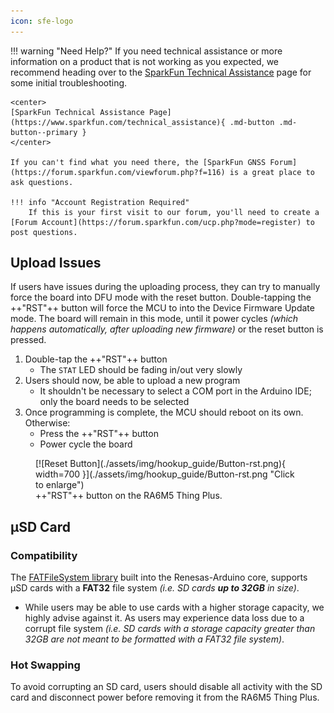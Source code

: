 ```yaml
---
icon: sfe-logo
---
```


!!! warning "Need Help?"
	If you need technical assistance or more information on a product that is not working as you expected, we recommend heading over to the [SparkFun Technical Assistance](https://www.sparkfun.com/technical_assistance) page for some initial troubleshooting.

	<center>
	[SparkFun Technical Assistance Page](https://www.sparkfun.com/technical_assistance){ .md-button .md-button--primary }
	</center>

	If you can't find what you need there, the [SparkFun GNSS Forum](https://forum.sparkfun.com/viewforum.php?f=116) is a great place to ask questions.

	!!! info "Account Registration Required"
		If this is your first visit to our forum, you'll need to create a [Forum Account](https://forum.sparkfun.com/ucp.php?mode=register) to post questions.


## Upload Issues
If users have issues during the uploading process, they can try to manually force the board into DFU mode with the reset button. Double-tapping the ++"RST"++ button will force the MCU to into the Device Firmware Update mode. The board will remain in this mode, until it power cycles *(which happens automatically, after uploading new firmware)* or the reset button is pressed.


<div class="grid" markdown>

<div markdown>

1. Double-tap the ++"RST"++ button
	- The `STAT` LED should be fading in/out very slowly
1. Users should now, be able to upload a new program
	- It shouldn't be necessary to select a COM port in the Arduino IDE; only the board needs to be selected
1. Once programming is complete, the MCU should reboot on its own. Otherwise:
	- Press the ++"RST"++ button
	- Power cycle the board

</div>


<div markdown>

<figure markdown>
[![Reset Button](./assets/img/hookup_guide/Button-rst.png){ width=700 }](./assets/img/hookup_guide/Button-rst.png "Click to enlarge")
<figcaption markdown>++"RST"++ button on the RA6M5 Thing Plus.</figcaption>
</figure>

</div>

</div>



## &micro;SD Card

### Compatibility
The [FATFileSystem library](https://github.com/arduino/ArduinoCore-renesas/tree/main/libraries/FATFilesystem) built into the Renesas-Arduino core, supports &micro;SD cards with a **FAT32** file system *(i.e. SD cards **up to 32GB** in size)*.

- While users may be able to use cards with a higher storage capacity, we highly advise against it. As users may experience data loss due to a corrupt file system *(i.e. SD cards with a storage capacity greater than 32GB are not meant to be formatted with a FAT32 file system)*.

### Hot Swapping
To avoid corrupting an SD card, users should disable all activity with the SD card and disconnect power before removing it from the RA6M5 Thing Plus.

